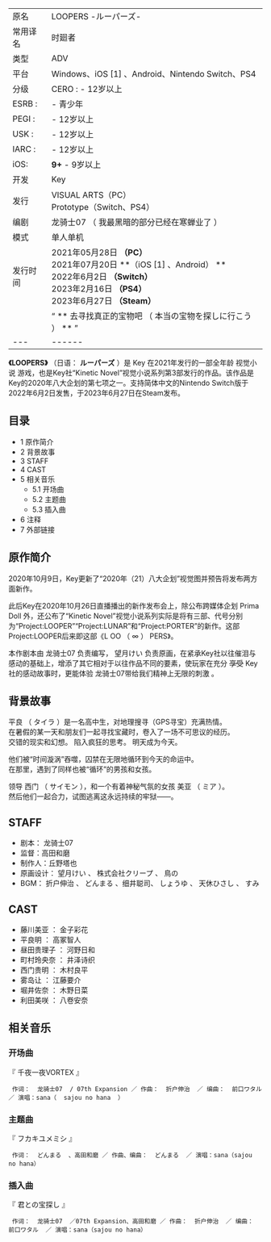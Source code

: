 |  ||
|---|---|
|原名  |  LOOPERS -ルーパーズ-   |
|常用译名  |  时廻者   |
|类型  |  ADV   |
|平台  |  Windows、iOS  [1]  、Android、Nintendo Switch、PS4   |
|分级  |    CERO  :    \- 12岁以上|
|ESRB  :  |  \- 青少年   |
|PEGI  :  |  \- 12岁以上   |
|USK  :  |  \- 12岁以上   |
|IARC  :  |  \- 12岁以上   |
|iOS:  |  **9+** \- 9岁以上   |
|开发  |  Key   |
|发行  |  VISUAL ARTS（PC）   <br>Prototype（Switch、PS4）  |
|编剧  |  龙骑士07  （  我最黑暗的部分已经在寒蝉业了  ）   |
|模式  |  单人单机   |
|发行时间  |  2021年05月28日 **（PC）**   <br>2021年07月20日 **（iOS [1]  、Android） **  <br>2022年6月2日 **（Switch）**  <br>2023年2月16日 **（PS4）**  <br>2023年6月27日 **（Steam）**  <br>  |
||  “    ** 去寻找真正的宝物吧  （  本当の宝物を探しに行こう  ）  **   ”|
|---|------|
  
**《LOOPERS》** （日语：  **ルーパーズ** ）是  Key  在2021年发行的一部全年龄  视觉小说  游戏，也是Key社“Kinetic
Novel”视觉小说系列第3部发行的作品。该作品是Key的2020年八大企划的第七项之一。支持简体中文的Nintendo
Switch版于2022年6月2日发售，于2023年6月27日在Steam发布。

##  目录

  * 1  原作简介 
  * 2  背景故事 
  * 3  STAFF 
  * 4  CAST 
  * 5  相关音乐 
    * 5.1  开场曲 
    * 5.2  主题曲 
    * 5.3  插入曲 
  * 6  注释 
  * 7  外部链接 

##  原作简介

2020年10月9日，Key更新了“2020年（21）八大企划”视觉图并预告将发布两方面新作。

此后Key在2020年10月26日直播播出的新作发布会上，除公布跨媒体企划  Prima Doll  外，还公布了“Kinetic
Novel”视觉小说系列实际是将有三部、代号分别为“Project:LOOPER”“Project:LUNAR”和“Project:PORTER”的新作。这部Project:LOOPER后来即这部《L
OO  （  ∞  ）  PERS》。

本作剧本由  龙骑士07  负责编写，  望月けい  负责原画，在紧承Key社以往催泪与感动的基础上，增添了其它相对于以往作品不同的要素，使玩家在充分
~~享受~~ Key社的感动故事时，更能体验  龙骑士07带给我们精神上无限的刺激  。

##  背景故事

平良  （  タイラ  ）是一名高中生，对地理搜寻（GPS寻宝）充满热情。  
在暑假的某一天和朋友们一起寻找宝藏时，卷入了一场不可思议的经历。  
交错的现实和幻想。 陷入疯狂的思考。 明天成为今天。  
  
他们被“时间漩涡”吞噬，囚禁在无限地循环到今天的命运中。  
在那里，遇到了同样也被“循环”的男孩和女孩。  
  
领导  西门  （  サイモン  ），和一个有着神秘气氛的女孩  美亚  （  ミア  ）。  
然后他们一起合力，试图逃离这永远持续的牢狱――。

##  STAFF

  * 剧本：  龙骑士07 
  * 监督：高田和磨 
  * 制作人：丘野塔也 
  * 原画设计：  望月けい  、  株式会社クリープ  、  鳥の 
  * BGM：  折户伸治  、  どんまる  、细井聪司、  しょうゆ  、  天休ひさし  、  すみ 

##  CAST

  * 藤川美亚  ：  金子彩花 
  * 平良明  ：  高冢智人 
  * 昼田贵理子  ：  河野日和 
  * 町村玲央奈  ：  井泽诗织 
  * 西门贵明  ：  木村良平 
  * 雾岛让  ：  江藤要介 
  * 堀井佐奈  ：  木野日菜 
  * 利田美咲  ：  八卷安奈 

##  相关音乐

###  开场曲

『  千夜一夜VORTEX  』

     作词：  龙骑士07  / 07th Expansion ／ 作曲：  折户伸治  ／ 编曲：  前口ワタル  ／ 演唱：sana（  sajou no hana  ） 

###  主题曲

『  フカキユメミシ  』

     作词：  どんまる  、高田和磨 ／ 作曲、编曲：  どんまる  ／ 演唱：sana（sajou no hana） 

###  插入曲

『  君との宝探し  』

     作词：  龙骑士07  ／07th Expansion、高田和磨 ／ 作曲：  折户伸治  ／ 编曲：  前口ワタル  ／ 演唱：sana（sajou no hana） 